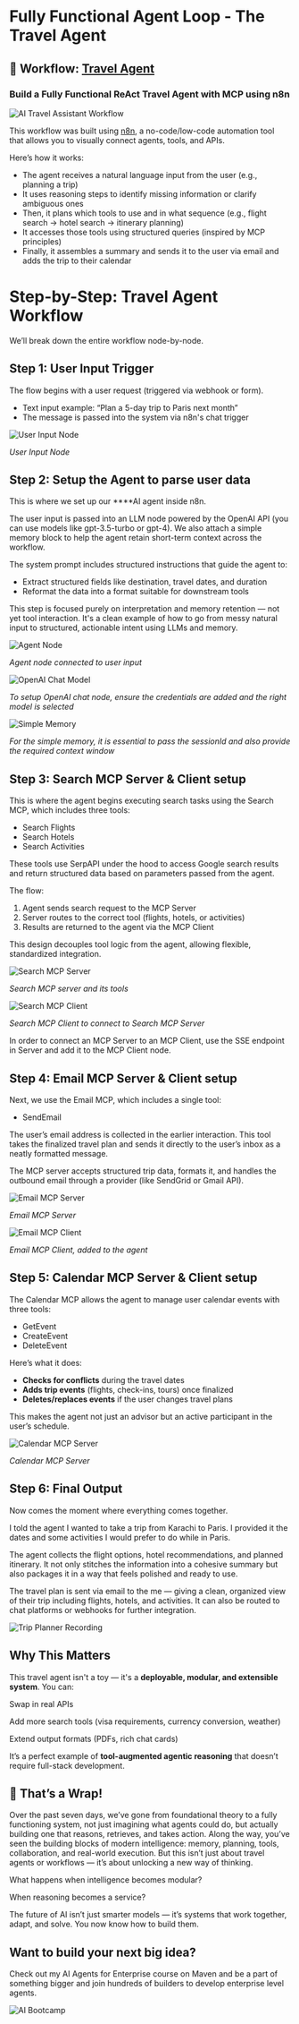 # Fully Functional Agent Loop - The Travel Agent
## 🔀 Workflow: [Travel Agent](https://github.com/aminajavaid30/agents-in-action/tree/substack-blogs/travel-agent)
### Build a Fully Functional ReAct Travel Agent with MCP using n8n

![AI Travel Assistant Workflow](images/travel-assistant.png)

This workflow was built using [n8n](https://n8n.io/), a no-code/low-code automation tool that allows you to visually connect agents, tools, and APIs.

Here’s how it works:

- The agent receives a natural language input from the user (e.g., planning a trip)
- It uses reasoning steps to identify missing information or clarify ambiguous ones
- Then, it plans which tools to use and in what sequence (e.g., flight search → hotel search → itinerary planning)
- It accesses those tools using structured queries (inspired by MCP principles)
- Finally, it assembles a summary and sends it to the user via email and adds the trip to their calendar

# **Step-by-Step: Travel Agent Workflow**
We’ll break down the entire workflow node-by-node.

## **Step 1: User Input Trigger**
The flow begins with a user request (triggered via webhook or form).

- Text input example: “Plan a 5-day trip to Paris next month”
- The message is passed into the system via n8n's chat trigger

![User Input Node](images/chat-trigger.png)
<p>
  <em>User Input Node</em>
</p>

## **Step 2: Setup the Agent to parse user data**
This is where we set up our ****AI agent inside n8n.

The user input is passed into an LLM node powered by the OpenAI API (you can use models like gpt-3.5-turbo or gpt-4). We also attach a simple memory block to help the agent retain short-term context across the workflow.

The system prompt includes structured instructions that guide the agent to:

- Extract structured fields like destination, travel dates, and duration
- Reformat the data into a format suitable for downstream tools

This step is focused purely on interpretation and memory retention — not yet tool interaction. It's a clean example of how to go from messy natural input to structured, actionable intent using LLMs and memory.

![Agent Node](images/agent-node.png)
<p>
  <em>Agent node connected to user input</em>
</p>

![OpenAI Chat Model](images/openai-chatmodel.png)
<p>
  <em>To setup OpenAI chat node, ensure the credentials are added and the right model is selected</em>
</p>

![Simple Memory](images/simple-memory.png)
<p>
  <em>For the simple memory, it is essential to pass the sessionId and also provide the required context window</em>
</p>

## **Step 3: Search MCP Server & Client setup**
This is where the agent begins executing search tasks using the Search MCP, which includes three tools:

- Search Flights
- Search Hotels
- Search Activities

These tools use SerpAPI under the hood to access Google search results and return structured data based on parameters passed from the agent.

The flow:

1. Agent sends search request to the MCP Server
2. Server routes to the correct tool (flights, hotels, or activities)
3. Results are returned to the agent via the MCP Client

This design decouples tool logic from the agent, allowing flexible, standardized integration.

![Search MCP Server](images/search-mcp-server.png)
<p>
  <em>Search MCP server and its tools</em>
</p>

![Search MCP Client](images/search-mcp-client.png)
<p>
  <em>Search MCP Client to connect to Search MCP Server</em>
</p>

In order to connect an MCP Server to an MCP Client, use the SSE endpoint in Server and add it to the MCP Client node.

## **Step 4: Email MCP Server & Client setup**
Next, we use the Email MCP, which includes a single tool:

- SendEmail

The user’s email address is collected in the earlier interaction. This tool takes the finalized travel plan and sends it directly to the user’s inbox as a neatly formatted message.

The MCP server accepts structured trip data, formats it, and handles the outbound email through a provider (like SendGrid or Gmail API).

![Email MCP Server](images/email-mcp-server.png)
<p>
  <em>Email MCP Server</em>
</p>

![Email MCP Client](images/email-mcp-client.png)
<p>
  <em>Email MCP Client, added to the agent</em>
</p>

## **Step 5: Calendar MCP Server & Client setup**
The Calendar MCP allows the agent to manage user calendar events with three tools:

- GetEvent
- CreateEvent
- DeleteEvent

Here’s what it does:

- **Checks for conflicts** during the travel dates
- **Adds trip events** (flights, check-ins, tours) once finalized
- **Deletes/replaces events** if the user changes travel plans

This makes the agent not just an advisor but an active participant in the user’s schedule.

![Calendar MCP Server](images/calendar-mcp-server.png)
<p>
  <em>Calendar MCP Server</em>
</p>

## **Step 6: Final Output**

Now comes the moment where everything comes together.

I told the agent I wanted to take a trip from Karachi to Paris. I provided it the dates and some activities I would prefer to do while in Paris.

The agent collects the flight options, hotel recommendations, and planned itinerary. It not only stitches the information into a cohesive summary but also packages it in a way that feels polished and ready to use.

The travel plan is sent via email to the me — giving a clean, organized view of their trip including flights, hotels, and activities. It can also be routed to chat platforms or webhooks for further integration.

![Trip Planner Recording](images/trip-planner-recording.gif)

## **Why This Matters**
This travel agent isn't a toy — it's a **deployable, modular, and extensible system**. You can:

Swap in real APIs

Add more search tools (visa requirements, currency conversion, weather)

Extend output formats (PDFs, rich chat cards)

It’s a perfect example of **tool-augmented agentic reasoning** that doesn’t require full-stack development.

## **🎉 That’s a Wrap!**
Over the past seven days, we’ve gone from foundational theory to a fully functioning system, not just imagining what agents could do, but actually building one that reasons, retrieves, and takes action. Along the way, you’ve seen the building blocks of modern intelligence: memory, planning, tools, collaboration, and real-world execution. But this isn’t just about travel agents or workflows — it’s about unlocking a new way of thinking.

What happens when intelligence becomes modular?

When reasoning becomes a service?

The future of AI isn’t just smarter models — it’s systems that work together, adapt, and solve. You now know how to build them.

## **Want to build your next big idea?**
Check out my AI Agents for Enterprise course on Maven and be a part of something bigger and join hundreds of builders to develop enterprise level agents.

![AI Bootcamp](images/ai-bootcamp.png)


